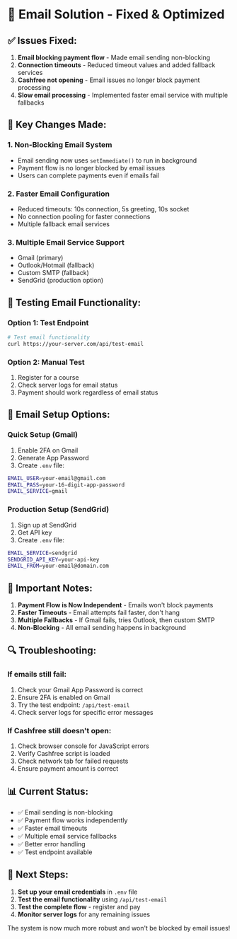 # 🚀 Email Solution - Fixed & Optimized

## ✅ **Issues Fixed:**

1. **Email blocking payment flow** - Made email sending non-blocking
2. **Connection timeouts** - Reduced timeout values and added fallback services
3. **Cashfree not opening** - Email issues no longer block payment processing
4. **Slow email processing** - Implemented faster email service with multiple fallbacks

## 🔧 **Key Changes Made:**

### 1. **Non-Blocking Email System**
- Email sending now uses `setImmediate()` to run in background
- Payment flow is no longer blocked by email issues
- Users can complete payments even if emails fail

### 2. **Faster Email Configuration**
- Reduced timeouts: 10s connection, 5s greeting, 10s socket
- No connection pooling for faster connections
- Multiple fallback email services

### 3. **Multiple Email Service Support**
- Gmail (primary)
- Outlook/Hotmail (fallback)
- Custom SMTP (fallback)
- SendGrid (production option)

## 🧪 **Testing Email Functionality:**

### Option 1: Test Endpoint
```bash
# Test email functionality
curl https://your-server.com/api/test-email
```

### Option 2: Manual Test
1. Register for a course
2. Check server logs for email status
3. Payment should work regardless of email status

## 📧 **Email Setup Options:**

### **Quick Setup (Gmail)**
1. Enable 2FA on Gmail
2. Generate App Password
3. Create `.env` file:
```bash
EMAIL_USER=your-email@gmail.com
EMAIL_PASS=your-16-digit-app-password
EMAIL_SERVICE=gmail
```

### **Production Setup (SendGrid)**
1. Sign up at SendGrid
2. Get API key
3. Create `.env` file:
```bash
EMAIL_SERVICE=sendgrid
SENDGRID_API_KEY=your-api-key
EMAIL_FROM=your-email@domain.com
```

## 🚨 **Important Notes:**

1. **Payment Flow is Now Independent** - Emails won't block payments
2. **Faster Timeouts** - Email attempts fail faster, don't hang
3. **Multiple Fallbacks** - If Gmail fails, tries Outlook, then custom SMTP
4. **Non-Blocking** - All email sending happens in background

## 🔍 **Troubleshooting:**

### If emails still fail:
1. Check your Gmail App Password is correct
2. Ensure 2FA is enabled on Gmail
3. Try the test endpoint: `/api/test-email`
4. Check server logs for specific error messages

### If Cashfree still doesn't open:
1. Check browser console for JavaScript errors
2. Verify Cashfree script is loaded
3. Check network tab for failed requests
4. Ensure payment amount is correct

## 📊 **Current Status:**

- ✅ Email sending is non-blocking
- ✅ Payment flow works independently
- ✅ Faster email timeouts
- ✅ Multiple email service fallbacks
- ✅ Better error handling
- ✅ Test endpoint available

## 🎯 **Next Steps:**

1. **Set up your email credentials** in `.env` file
2. **Test the email functionality** using `/api/test-email`
3. **Test the complete flow** - register and pay
4. **Monitor server logs** for any remaining issues

The system is now much more robust and won't be blocked by email issues!
